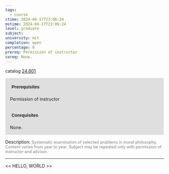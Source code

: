 ```yaml
---
tags:
  - course
ctime: 2024-04-17T23:06:24
mstime: 2024-04-17T23:06:24
level: graduate
subject: 
university: mit
completion: open
percentage: 0
prereq: Permission of instructor
coreq: None.
---
```


catalog [24.601](http://student.mit.edu/catalog/m24a.html#24.601)

<span style="display: block; padding: 15px; background-color: rgb(100, 100, 100, 0.2);"><font id="m_prereq2894_0" style="display: block; font-family: Arial, sans-serif; font-weight: bold; padding: 5px">Prerequisites</font><br><span id="prereq2894_0">Permission of instructor</span></span>
<span style="display: block; padding: 15px; background-color: rgb(100, 100, 100, 0.2);"><font id="m_coreq2894_0" style="display: block; font-family: Arial, sans-serif; font-weight: bold; padding: 5px">Corequisites</font><br><span id="coreq2894_0">None.</span></span>

<font style="">Description:</font>
<font style="color: grey; font-size: 0.8rem;">Systematic examination of selected problems in moral philosophy. Content varies from year to year. Subject may be repeated only with permission of instructor and advisor.</font>



---

<< HELLO, WORLD >>
